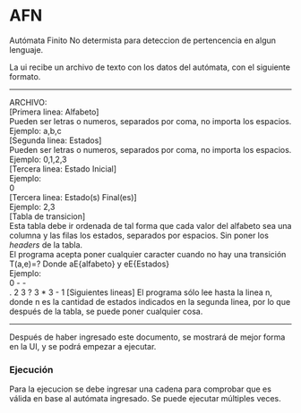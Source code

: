 # AFN
Autómata Finito No determista para deteccion de pertencencia en algun lenguaje.

La ui recibe un archivo de texto con los datos del autómata, con el siguiente formato.

<hr>
ARCHIVO:<br>
[Primera linea: Alfabeto] <br>
  Pueden ser letras o numeros, separados por coma, no importa los espacios. Ejemplo: a,b,c <br>
[Segunda linea: Estados] <br>
  Pueden ser letras o numeros, separados por coma, no importa los espacios. Ejemplo: 0,1,2,3 <br>
[Tercera linea: Estado Inicial] <br>
  Ejemplo: <br>
  0 <br>
[Tercera linea: Estado(s) Final(es)] <br>
  Ejemplo: 2,3 <br>
[Tabla de transicion] <br>
  Esta tabla debe ir ordenada de tal forma que cada valor del alfabeto sea una columna y las filas los estados, separados por espacios. Sin poner los <i>headers</i> de la tabla. <br>
  El programa acepta poner cualquier caracter cuando no hay una transición T(a,e)=? Donde aE{alfabeto} y eE{Estados} <br>
  Ejemplo: <br>
  0 - - <br>
  . 2 3
  ? 3 *
  3 - 1
[Siguientes lineas]
  El programa sólo lee hasta la linea n, donde n es la cantidad de estados indicados en la segunda linea, por lo que después de la tabla, se puede poner cualquier cosa.
<hr>

Después  de haber ingresado este documento, se mostrará de mejor forma en la UI, y se podrá empezar a ejecutar.
<h3>Ejecución</h3>
Para la ejecucion se debe ingresar una cadena para comprobar que es válida en base al autómata ingresado.
Se puede ejecutar múltiples veces.
  
